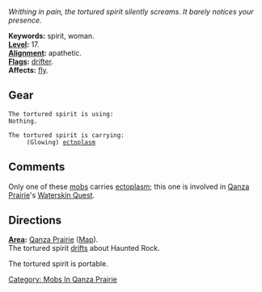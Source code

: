 *Writhing in pain, the tortured spirit silently screams. It barely
notices your presence.*

**Keywords:** spirit, woman.  
**[Level](Level.md "wikilink"):** 17.  
**[Alignment](Alignment.md "wikilink"):** apathetic.  
**[Flags](:Category:_Mob_Types.md "wikilink"):**
[drifter](Drifting_Mobs.md "wikilink").  
**Affects:** [fly](Fly.md "wikilink").  

## Gear

`The tortured spirit is using:`  
`Nothing.`

`The tortured spirit is carrying:`  
`     (Glowing) `[`ectoplasm`](Ectoplasm.md "wikilink")

## Comments

Only one of these [mobs](:Category:_Mobs.md "wikilink") carries
[ectoplasm](Ectoplasm.md "wikilink"); this one is involved in [Qanza
Prairie](:Category:_Qanza_Prairie.md "wikilink")'s [Waterskin
Quest](Waterskin_Quest.md "wikilink").

## Directions

**[Area](:Category:_Areas.md "wikilink"):** [Qanza
Prairie](:Category:_Qanza_Prairie.md "wikilink")
([Map](Qanza_Prairie_Map.md "wikilink")).  
The tortured spirit [drifts](Drifting_Mobs.md "wikilink") about Haunted
Rock.

The tortured spirit is portable.

[Category: Mobs In Qanza
Prairie](Category:_Mobs_In_Qanza_Prairie "wikilink")
